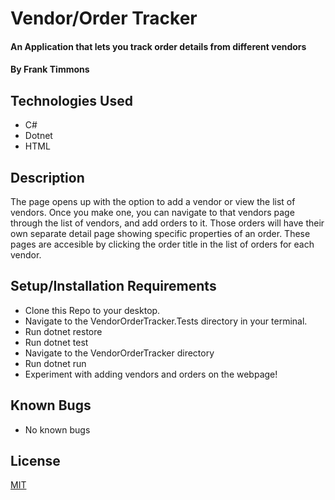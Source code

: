 # Vendor/Order Tracker

#### An Application that lets you track order details from different vendors

#### By Frank Timmons

## Technologies Used

* C# 
* Dotnet
* HTML

## Description

The page opens up with the option to add a vendor or view the list of vendors. Once you make one, you can navigate to that vendors page through the list of vendors, and add orders to it.  Those orders will have their own separate detail page showing specific properties of an order.  These pages are accesible by clicking the order title in the list of orders for each vendor.

## Setup/Installation Requirements

* Clone this Repo to your desktop.
* Navigate to the VendorOrderTracker.Tests directory in your terminal.
* Run dotnet restore
* Run dotnet test
* Navigate to the VendorOrderTracker directory
* Run dotnet run
* Experiment with adding vendors and orders on the webpage!

## Known Bugs

* No known bugs

## License

[MIT](/LICENSE)

